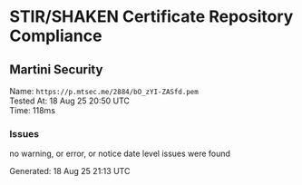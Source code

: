 # STIR/SHAKEN Certificate Repository Compliance

## Martini Security

Name: `https://p.mtsec.me/2884/bO_zYI-ZASfd.pem`\
Tested At: 18 Aug 25 20:50 UTC\
Time: 118ms

### Issues

no warning, or error, or notice date level issues were found

Generated: 18 Aug 25 21:13 UTC